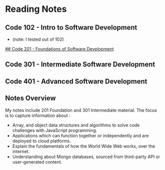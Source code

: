 # Reading Notes

## Code 102 - Intro to Software Development

- (note: I tested out of 102)

[## Code 201 - Foundations of Software Development](https://github.com/PGPere/Read-Notes/tree/main/Class201)

## Code 301 - Intermediate Software Development

## Code 401 - Advanced Software Development

## Notes Overview

My notes include 201 Foundation and 301 Intermediate material. The focus is to capture information about :

- Array, and object data structures and algorithms to solve code challenges with JavaScript programming.
- Applications which can function together or independently and are deployed to cloud platforms.
- Explain the fundamentals of how the World Wide Web works, over the internet.
- Understanding about Mongo databases, sourced from third-party API or user-generated content.
